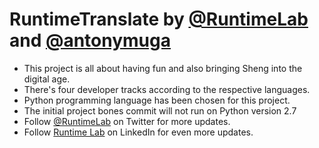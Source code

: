 # RuntimeTranslate by [@RuntimeLab](https://twitter.com/RuntimeLab) and [@antonymuga](https://github.com/antonymuga)
- This project is all about having fun and also bringing Sheng into the digital age.
- There's four developer tracks according to the respective languages.
- Python programming language has been chosen for this project.
- The initial project bones commit will not run on Python version 2.7
- Follow [@RuntimeLab](https://twitter.com/RuntimeLab) on Twitter for more updates.
- Follow [Runtime Lab](https://www.linkedin.com/company/runtime-club?trk=ppro_cprof) on LinkedIn for even more updates.
